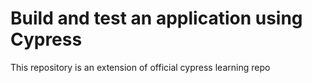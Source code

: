 # Build and test an application using Cypress

This repository is an extension of official cypress learning repo
